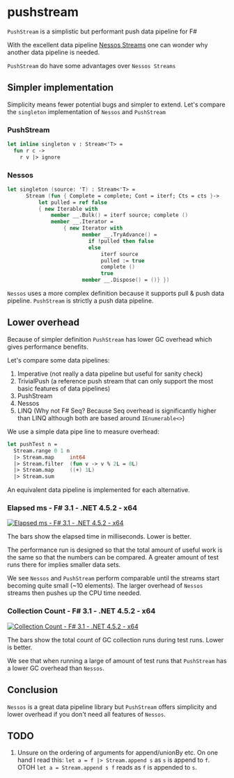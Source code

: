# pushstream

`PushStream` is a simplistic but performant push data pipeline for F#

With the excellent data pipeline [Nessos Streams](https://github.com/nessos/Streams)
one can wonder why another data pipeline is needed.

`PushStream` do have some advantages over `Nessos Streams`

## Simpler implementation

Simplicity means fewer potential bugs and simpler to extend. Let's compare the
`singleton` implementation of `Nessos` and `PushStream`

### PushStream

```fsharp
let inline singleton v : Stream<'T> =
  fun r c ->
    r v |> ignore
```

### Nessos

```fsharp
let singleton (source: 'T) : Stream<'T> =
      Stream (fun { Complete = complete; Cont = iterf; Cts = cts }->
          let pulled = ref false
          { new Iterable with
              member __.Bulk() = iterf source; complete ()
              member __.Iterator =
                  { new Iterator with
                        member __.TryAdvance() =
                          if !pulled then false
                          else
                              iterf source
                              pulled := true
                              complete ()
                              true
                        member __.Dispose() = ()} })
```

`Nessos` uses a more complex definition because it supports pull & push data pipeline.
`PushStream` is strictly a push data pipeline.

## Lower overhead

Because of simpler definition `PushStream` has lower GC overhead which gives performance
benefits.

Let's compare some data pipelines:

  1. Imperative (not really a data pipeline but useful for sanity check)
  2. TrivialPush (a reference push stream that can only support the most basic features of data pipelines)
  3. PushStream
  4. Nessos
  5. LINQ (Why not F# Seq? Because Seq overhead is significantly higher than LINQ although both are based around `IEnumerable<>`)

We use a simple data pipe line to measure overhead:

```fsharp
let pushTest n =
  Stream.range 0 1 n
  |> Stream.map     int64
  |> Stream.filter  (fun v -> v % 2L = 0L)
  |> Stream.map     ((+) 1L)
  |> Stream.sum
```

An equivalent data pipeline is implemented for each alternative.

### Elapsed ms - F# 3.1 - .NET 4.5.2 - x64

[![Elapsed ms - F# 3.1 - .NET 4.5.2 - x64][1]][1]

The bars show the elapsed time in milliseconds. Lower is better.

The performance run is designed so that the total amount of useful work is the same
so that the numbers can be compared. A greater amount of test runs there for implies
smaller data sets.

We see `Nessos` and `PushStream` perform comparable until the streams start becoming
quite small (~10 elements). The larger overhead of `Nessos` streams then pushes up
the CPU time needed.

### Collection Count - F# 3.1 - .NET 4.5.2 - x64

[![Collection Count - F# 3.1 - .NET 4.5.2 - x64][2]][2]

The bars show the total count of GC collection runs during test runs. Lower is better.

We see that when running a large of amount of test runs that `PushStream` has a lower
GC overhead than `Nessos`.

## Conclusion

`Nessos` is a great data pipeline library but `PushStream` offers simplicity and lower 
overhead if you don't need all features of `Nessos`.

## TODO

  1. Unsure on the ordering of arguments for append/unionBy etc. On one hand I read this: `let a = f |> Stream.append s` as `s` is append to `f`. OTOH `let a = Stream.append s f` reads as `f` is appended to `s`.

  [1]: img/perf_cpu.png
  [2]: img/perf_cc.png
